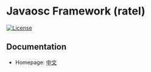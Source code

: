 Javaosc Framework (ratel)
================================================
[![License](https://img.shields.io/badge/license-Apache%202-4EB1BA.svg)](https://www.apache.org/licenses/LICENSE-2.0.html)

Documentation
---------------------

- Homepage: [中文](http://javaosc-projects.github.io/javaosc-framework/)
